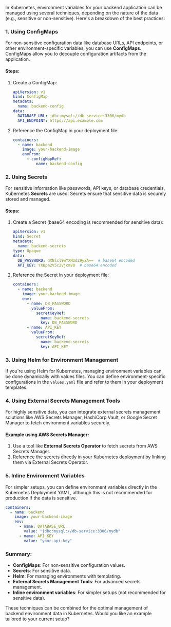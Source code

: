In Kubernetes, environment variables for your backend application can be managed using several techniques, depending on the nature of the data (e.g., sensitive or non-sensitive). Here's a breakdown of the best practices:

### 1. **Using ConfigMaps**  
For non-sensitive configuration data like database URLs, API endpoints, or other environment-specific variables, you can use **ConfigMaps**. ConfigMaps allow you to decouple configuration artifacts from the application.

#### Steps:
1. Create a ConfigMap:
   ```yaml
   apiVersion: v1
   kind: ConfigMap
   metadata:
     name: backend-config
   data:
     DATABASE_URL: jdbc:mysql://db-service:3306/mydb
     API_ENDPOINT: https://api.example.com
   ```

2. Reference the ConfigMap in your deployment file:
   ```yaml
   containers:
     - name: backend
       image: your-backend-image
       envFrom:
         - configMapRef:
             name: backend-config
   ```

### 2. **Using Secrets**  
For sensitive information like passwords, API keys, or database credentials, Kubernetes **Secrets** are used. Secrets ensure that sensitive data is securely stored and managed.

#### Steps:
1. Create a Secret (base64 encoding is recommended for sensitive data):
   ```yaml
   apiVersion: v1
   kind: Secret
   metadata:
     name: backend-secrets
   type: Opaque
   data:
     DB_PASSWORD: dXNlcl9wYXNzd29yZA==  # base64 encoded
     API_KEY: YXBpa2V5c2VjcmV0  # base64 encoded
   ```

2. Reference the Secret in your deployment file:
   ```yaml
   containers:
     - name: backend
       image: your-backend-image
       env:
         - name: DB_PASSWORD
           valueFrom:
             secretKeyRef:
               name: backend-secrets
               key: DB_PASSWORD
         - name: API_KEY
           valueFrom:
             secretKeyRef:
               name: backend-secrets
               key: API_KEY
   ```

### 3. **Using Helm for Environment Management**  
If you're using Helm for Kubernetes, managing environment variables can be done dynamically with values files. You can define environment-specific configurations in the `values.yaml` file and refer to them in your deployment templates.

### 4. **Using External Secrets Management Tools**
For highly sensitive data, you can integrate external secrets management solutions like AWS Secrets Manager, HashiCorp Vault, or Google Secret Manager to fetch environment variables securely.

#### Example using AWS Secrets Manager:
1. Use a tool like **External Secrets Operator** to fetch secrets from AWS Secrets Manager.
2. Reference the secrets directly in your Kubernetes deployment by linking them via External Secrets Operator.

### 5. **Inline Environment Variables**  
For simpler setups, you can define environment variables directly in the Kubernetes Deployment YAML, although this is not recommended for production if the data is sensitive.

```yaml
containers:
  - name: backend
    image: your-backend-image
    env:
      - name: DATABASE_URL
        value: "jdbc:mysql://db-service:3306/mydb"
      - name: API_KEY
        value: "your-api-key"
```

### Summary:
- **ConfigMaps**: For non-sensitive configuration values.
- **Secrets**: For sensitive data.
- **Helm**: For managing environments with templating.
- **External Secrets Management Tools**: For advanced secrets management.
- **Inline environment variables**: For simpler setups (not recommended for sensitive data).

These techniques can be combined for the optimal management of backend environment data in Kubernetes. Would you like an example tailored to your current setup?
